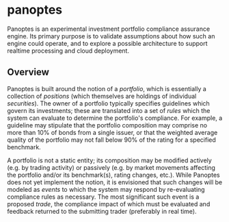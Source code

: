 # panoptes

Panoptes is an experimental investment portfolio compliance assurance engine. Its primary purpose is
to validate assumptions about how such an engine could operate, and to explore a possible
architecture to support realtime processing and cloud deployment.

## Overview

Panoptes is built around the notion of a _portfolio_, which is essentially a collection of
_positions_ (which themselves are holdings of individual _securities_). The owner of a portfolio
typically specifies guidelines which govern its investments; these are translated into a set of
_rules_ which the system can evaluate to determine the portfolio's compliance. For example, a
guideline may stipulate that the portfolio composition may comprise no more than 10% of bonds from a
single issuer, or that the weighted average quality of the portfolio may not fall below 90% of the
rating for a specified benchmark.

A portfolio is not a static entity; its composition may be modified actively (e.g. by trading
activity) or passively (e.g. by market movements affecting the portfolio and/or its benchmark(s),
rating changes, etc.). While Panoptes does not yet implement the notion, it is envisioned that such
changes will be modeled as _events_ to which the system may respond by re-evaluating compliance
rules as necessary. The most significant such event is a proposed _trade_, the compliance impact of
which must be evaluated and feedback returned to the submitting trader (preferably in real time).
